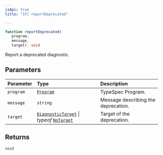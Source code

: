 ```yaml
---
jsApi: true
title: "[F] reportDeprecated"

---
```

```ts
function reportDeprecated(
   program, 
   message, 
   target): void
```

Report a deprecated diagnostic.

## Parameters

| Parameter | Type | Description |
| :------ | :------ | :------ |
| `program` | [`Program`](../interfaces/Program.md) | TypeSpec Program. |
| `message` | `string` | Message describing the deprecation. |
| `target` | [`DiagnosticTarget`](../type-aliases/DiagnosticTarget.md) \| *typeof* [`NoTarget`](../variables/NoTarget.md) | Target of the deprecation. |

## Returns

`void`

